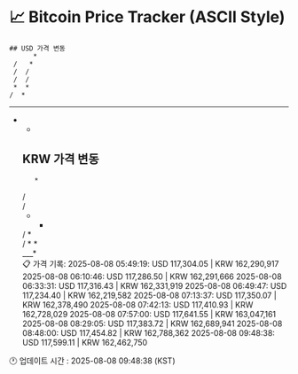 # 📈 Bitcoin Price Tracker (ASCII Style)
    ## USD 가격 변동 
          *   
     /   *
     /  / 
     /  / 
     *  * 
    /  *  
* * *     
 * *      
    ## KRW 가격 변동
          *   
     /    
     /    
     *  * 
    /  *  
    /    *
    *     
___*      
    📋 가격 기록:
    2025-08-08 05:49:19: USD 117,304.05 | KRW 162,290,917
2025-08-08 06:10:46: USD 117,286.50 | KRW 162,291,666
2025-08-08 06:33:31: USD 117,316.43 | KRW 162,331,919
2025-08-08 06:49:47: USD 117,234.40 | KRW 162,219,582
2025-08-08 07:13:37: USD 117,350.07 | KRW 162,378,490
2025-08-08 07:42:13: USD 117,410.93 | KRW 162,728,029
2025-08-08 07:57:00: USD 117,641.55 | KRW 163,047,161
2025-08-08 08:29:05: USD 117,383.72 | KRW 162,689,941
2025-08-08 08:48:00: USD 117,454.82 | KRW 162,788,362
2025-08-08 09:48:38: USD 117,599.11 | KRW 162,462,750
    
🕐 업데이트 시간 : 2025-08-08 09:48:38 (KST)

